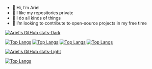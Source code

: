 - 👋 Hi, I’m Ariel
- 👀 I like my repositories private
- 🥇 I do all kinds of things
- 💞️ I’m looking to contribute to open-source projects in my free time

<!-- DARK MODE -->
<!-- STATS CARD -->
[![Ariel's GitHub stats-Dark](https://github-readme-stats-eight-xi.vercel.app/api?username=ariel8300\&show_icons=true\&show=reviews,discussions,discussions_started,discussions_answered,prs_merged,prs_merged_percentage\&theme=dark\&include_all_commits=true\&rank_icon=github#gh-dark-mode-only)](https://github.com/ariel8300/github-readme-stats&show=reviews,discussions,discussions_started,discussions_answered,prs_merged,prs_merged_percentage&include_all_commits=true&rank_icon=github#responsive-card-theme#gh-dark-mode-only)
<!-- TOP LANGUAGES CARD -->
[![Top Langs](https://github-readme-stats-eight-xi.vercel.app/api/top-langs/?username=ariel8300\&size_weight=0.5\&count_weight=0.5\&layout=compact)](https://github.com/ariel8300/github-readme-stats&size_weight=0.5&count_weight=0.5&layout=compact)
[![Top Langs](https://github-readme-stats-eight-xi.vercel.app/api/top-langs/?username=ariel8300\&size_weight=0.5\&count_weight=0.5\&layout=donut)](https://github.com/ariel8300/github-readme-stats&size_weight=0.5&count_weight=0.5&layout=donut)
[![Top Langs](https://github-readme-stats-eight-xi.vercel.app/api/top-langs/?username=ariel8300\&size_weight=0.5\&count_weight=0.5\&layout=donut-vertical)](https://github.com/ariel8300/github-readme-stats&size_weight=0.5&count_weight=0.5&layout=donut-vertical)
[![Top Langs](https://github-readme-stats-eight-xi.vercel.app/api/top-langs/?username=ariel8300\&size_weight=0.5\&count_weight=0.5\&layout=pie)](https://github.com/ariel8300/github-readme-stats&size_weight=0.5&count_weight=0.5&layout=pie)

<!-- LIGHT MODE -->
<!-- STATS CARD -->
[![Ariel's GitHub stats-Light](https://github-readme-stats-eight-xi.vercel.app/api?username=ariel8300\&show_icons=true\&show=reviews,discussions,discussions_started,discussions_answered,prs_merged,prs_merged_percentage\&theme=default\&include_all_commits=true\&rank_icon=github#gh-light-mode-only)](https://github.com/ariel8300/github-readme-stats&show=reviews,discussions,discussions_started,discussions_answered,prs_merged,prs_merged_percentage&include_all_commits=true&rank_icon=github#responsive-card-theme#gh-light-mode-only)
<!-- TOP LANGUAGES CARD -->
[![Top Langs](https://github-readme-stats-eight-xi.vercel.app/api/top-langs/?username=ariel8300\&size_weight=0.5\&count_weight=0.5\&layout=compact)](https://github.com/ariel8300/github-readme-stats&size_weight=0.5&count_weight=0.5&layout=compact)

